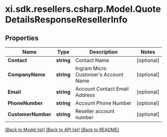 # xi.sdk.resellers.csharp.Model.QuoteDetailsResponseResellerInfo

## Properties

Name | Type | Description | Notes
------------ | ------------- | ------------- | -------------
**Contact** | **string** | Contact Name | [optional] 
**CompanyName** | **string** | Ingram Micro Customer&#39;s Account Name | [optional] 
**Email** | **string** | Account Contact Email Address | [optional] 
**PhoneNumber** | **string** | Account Phone Number | [optional] 
**CustomerNumber** | **string** | Reseller account number | [optional] 

[[Back to Model list]](../README.md#documentation-for-models) [[Back to API list]](../README.md#documentation-for-api-endpoints) [[Back to README]](../README.md)

